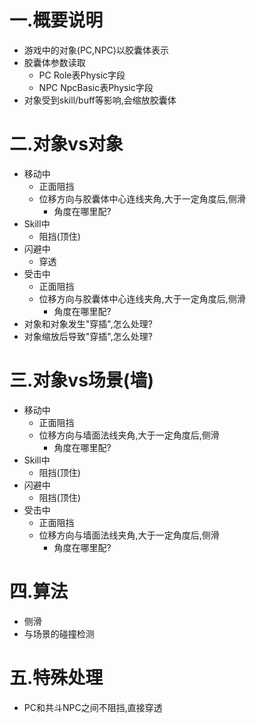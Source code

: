 # 一.概要说明

- 游戏中的对象(PC,NPC)以胶囊体表示
- 胶囊体参数读取
  - PC       Role表Physic字段
  - NPC    NpcBasic表Physic字段
- 对象受到skill/buff等影响,会缩放胶囊体

# 二.对象vs对象

- 移动中
  - 正面阻挡
  - 位移方向与胶囊体中心连线夹角,大于一定角度后,侧滑
    - 角度在哪里配?
- Skill中
  - 阻挡(顶住)
- 闪避中
  - 穿透
- 受击中
  - 正面阻挡
  - 位移方向与胶囊体中心连线夹角,大于一定角度后,侧滑
    - 角度在哪里配?
- 对象和对象发生"穿插",怎么处理?
- 对象缩放后导致"穿插",怎么处理?

# 三.对象vs场景(墙)

- 移动中
  - 正面阻挡
  - 位移方向与墙面法线夹角,大于一定角度后,侧滑
    - 角度在哪里配?
- Skill中
  - 阻挡(顶住)
- 闪避中
  - 阻挡(顶住)
- 受击中
  - 正面阻挡
  - 位移方向与墙面法线夹角,大于一定角度后,侧滑
    - 角度在哪里配?
# 四.算法

- 侧滑
- 与场景的碰撞检测

# 五.特殊处理

- PC和共斗NPC之间不阻挡,直接穿透

